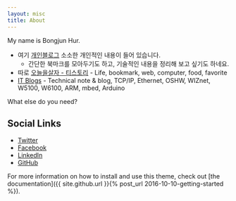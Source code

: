 ```yaml
---
layout: misc
title: About
---
```

My name is Bongjun Hur.

- 여기 [개인블로그](https://devbj.com) 소소한 개인적인 내용이 들어 있습니다.
    - 간단한 북마크를 모아두기도 하고, 기술적인 내용을 정리해 보고 싶기도 하네요.
- 따로 [오늘을살자 - 티스토리](https://ts.devbj.com) - Life, bookmark, web, computer, food, favorite
- [IT Blogs](https://it.devbj.com) - Technical note &amp; blog, TCP/IP, Ethernet, OSHW, WIZnet, W5100, W6100, ARM, mbed, Arduino

What else do you need?
## Social Links
- [Twitter](https://twitter.com/BongjunHur)
- [Facebook](https://www.facebook.com/bongjun.hur)
- [LinkedIn](https://www.linkedin.com/in/bjnhur/)
- [GitHub](https://github.com/bjnhur)

For more information on how to install and use this theme, check out [the documentation]({{ site.github.url }}{% post_url 2016-10-10-getting-started %}).
